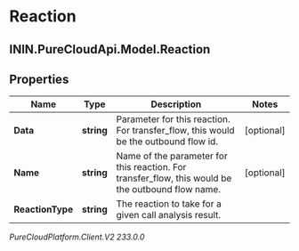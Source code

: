 # Reaction

## ININ.PureCloudApi.Model.Reaction

## Properties

|Name | Type | Description | Notes|
|------------ | ------------- | ------------- | -------------|
| **Data** | **string** | Parameter for this reaction. For transfer_flow, this would be the outbound flow id. | [optional] |
| **Name** | **string** | Name of the parameter for this reaction. For transfer_flow, this would be the outbound flow name. | [optional] |
| **ReactionType** | **string** | The reaction to take for a given call analysis result. | |



_PureCloudPlatform.Client.V2 233.0.0_
